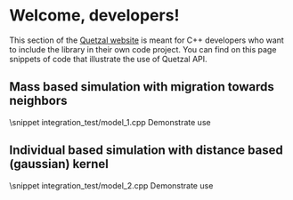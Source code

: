 
# Welcome, developers!

This section of the [Quetzal website](../../../pages/quetzal/home) is meant for
C++ developers who want to include the library in their own code project.
You can find on this page snippets of code that illustrate the use of Quetzal API.

## Mass based simulation with migration towards neighbors
\snippet integration_test/model_1.cpp Demonstrate use

## Individual based simulation with distance based (gaussian) kernel
\snippet integration_test/model_2.cpp Demonstrate use
